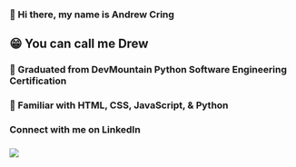 ### 👋 Hi there, my name is Andrew Cring 
## 😁 You can call me Drew 
### 🐍 Graduated from DevMountain Python Software Engineering Certification 
### 📄 Familiar with HTML, CSS, JavaScript, & Python
### Connect with me on LinkedIn 
### <a href="https://www.linkedin.com/in/andrew-cring-ac17/"><img src="https://img.shields.io/badge/Andrew's_LinkedIn-blue"/></a> 


<!--
**ACring17/ACring17** is a ✨ _special_ ✨ repository because its `README.md` (this file) appears on your GitHub profile.

Here are some ideas to get you started:

- 🔭 I’m currently working on ...
- 🌱 I’m currently learning ...
- 👯 I’m looking to collaborate on ...
- 🤔 I’m looking for help with ...
- 💬 Ask me about ...
- 📫 How to reach me: ...
- 😄 Pronouns: ...
- ⚡ Fun fact: ...
-->


